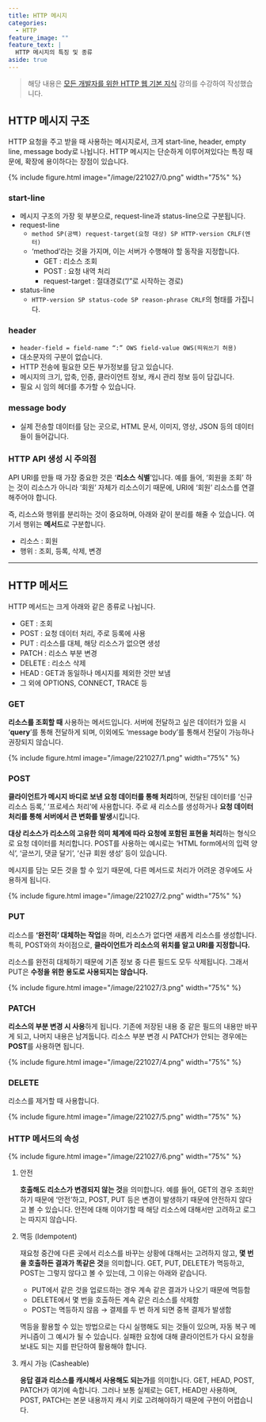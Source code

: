 ```yaml
---
title: HTTP 메시지
categories:
  - HTTP
feature_image: ""
feature_text: |
  HTTP 메시지의 특징 및 종류
aside: true
---
```


> 해당 내용은 [모든 개발자를 위한 HTTP 웹 기본 지식](https://www.inflearn.com/course/http-웹-네트워크/dashboard) 강의를 수강하여 작성했습니다.

## HTTP 메시지 구조

HTTP 요청을 주고 받을 때 사용하는 메시지로서, 크게 start-line, header, empty line, message body로 나뉩니다. HTTP 메시지는 단순하게 이루어져있다는 특징 때문에, 확장에 용이하다는 장점이 있습니다.

{% include figure.html image="/image/221027/0.png" width="75%" %}

### start-line

- 메시지 구조의 가장 윗 부분으로, request-line과 status-line으로 구분됩니다.
- request-line
  - `method SP(공백) request-target(요청 대상) SP HTTP-version CRLF(엔터)`
  - ‘method’라는 것을 가지며, 이는 서버가 수행해야 할 동작을 지정합니다.
    - GET : 리소스 조회
    - POST : 요청 내역 처리
    - request-target : 절대경로(”/”로 시작하는 경로)
- status-line
  - `HTTP-version SP status-code SP reason-phrase CRLF`의 형태를 가집니다.

### header

- `header-field = field-name “:” OWS field-value OWS(띄워쓰기 허용)`
- 대소문자의 구분이 없습니다.
- HTTP 전송에 필요한 모든 부가정보를 담고 있습니다.
- 메시지의 크기, 압축, 인증, 클라이언트 정보, 캐시 관리 정보 등이 담깁니다.
- 필요 시 임의 헤더를 추가할 수 있습니다.

### message body

- 실제 전송할 데이터를 담는 곳으로, HTML 문서, 이미지, 영상, JSON 등의 데이터들이 들어갑니다.

### HTTP API 생성 시 주의점

API URI를 만들 때 가장 중요한 것은 ‘**리소스 식별**’입니다. 예를 들어, ‘회원을 조회’ 하는 것이 리소스가 아니라 ‘회원’ 자체가 리소스이기 때문에, URI에 ‘회원’ 리소스를 연결해주어야 합니다.

즉, 리소스와 행위를 분리하는 것이 중요하며, 아래와 같이 분리를 해줄 수 있습니다. 여기서 행위는 **메서드**로 구분합니다.

- 리소스 : 회원
- 행위 : 조회, 등록, 삭제, 변경

---

## HTTP 메서드

HTTP 메서드는 크게 아래와 같은 종류로 나뉩니다.

- GET : 조회
- POST : 요청 데이터 처리, 주로 등록에 사용
- PUT : 리소스를 대체, 해당 리소스가 없으면 생성
- PATCH : 리소스 부분 변경
- DELETE : 리소스 삭제
- HEAD : GET과 동일하나 메시지를 제외한 것만 보냄
- 그 외에 OPTIONS, CONNECT, TRACE 등

### GET

**리소스를 조회할 때** 사용하는 메서드입니다. 서버에 전달하고 싶은 데이터가 있을 시 ‘**query**’를 통해 전달하게 되며, 이외에도 ‘message body’를 통해서 전달이 가능하나 권장되지 않습니다.

{% include figure.html image="/image/221027/1.png" width="75%" %}

### POST

**클라이언트가 메시지 바디로 보낸 요청 데이터를 통해 처리**하며, 전달된 데이터를 ‘신규 리소스 등록,’ ‘프로세스 처리’에 사용합니다. 주로 새 리소스를 생성하거나 **요청 데이터 처리를 통해 서버에서 큰 변화를 발생**시킵니다.

**대상 리소스가 리소스의 고유한 의미 체계에 따라 요청에 포함된 표현을 처리**하는 형식으로 요청 데이터를 처리합니다. POST를 사용하는 예시로는 ‘HTML form에서의 입력 양식’, ‘글쓰기, 댓글 달기’, ‘신규 회원 생성’ 등이 있습니다.

메시지를 담는 모든 것을 할 수 있기 때문에, 다른 메서드로 처리가 어려운 경우에도 사용하게 됩니다.

{% include figure.html image="/image/221027/2.png" width="75%" %}

### PUT

리소스를 **‘완전히’ 대체하는 작업**을 하며, 리소스가 없다면 새롭게 리소스를 생성합니다. 특히, POST와의 차이점으로, **클라이언트가 리소스의 위치를 알고 URI를 지정합니다.**

리소스를 완전히 대체하기 때문에 기존 정보 중 다른 필드도 모두 삭제됩니다. 그래서 PUT은 **수정을 위한 용도로 사용되지는 않습니다.**

{% include figure.html image="/image/221027/3.png" width="75%" %}

### PATCH

**리소스의 부분 변경 시 사용**하게 됩니다. 기존에 저장된 내용 중 같은 필드의 내용만 바꾸게 되고, 나머지 내용은 남겨둡니다. 리소스 부분 변경 시 PATCH가 안되는 경우에는 **POST**를 사용하면 됩니다.

{% include figure.html image="/image/221027/4.png" width="75%" %}

### DELETE

리소스를 제거할 때 사용합니다.

{% include figure.html image="/image/221027/5.png" width="75%" %}

### HTTP 메서드의 속성

{% include figure.html image="/image/221027/6.png" width="75%" %}

1. 안전

   **호출해도 리소스가 변경되지 않는 것**을 의미합니다. 예를 들어, GET의 경우 조회만 하기 때문에 ‘안전’하고, POST, PUT 등은 변경이 발생하기 때문에 안전하지 않다고 볼 수 있습니다. 안전에 대해 이야기할 때 해당 리소스에 대해서만 고려하고 로그는 따지지 않습니다.

2. 멱등 (Idempotent)

   재요청 중간에 다른 곳에서 리소스를 바꾸는 상황에 대해서는 고려하지 않고, **몇 번을 호출하든 결과가 똑같은 것**을 의미합니다. GET, PUT, DELETE가 멱등하고, POST는 그렇지 않다고 볼 수 있는데, 그 이유는 아래와 같습니다.

   - PUT에서 같은 것을 업로드하는 경우 계속 같은 결과가 나오기 때문에 멱등함
   - DELETE에서 몇 번을 호출하든 계속 같은 리소스를 삭제함
   - POST는 멱등하지 않음 → 결제를 두 번 하게 되면 중복 결제가 발생함

   멱등을 활용할 수 있는 방법으로는 다시 실행해도 되는 것들이 있으며, 자동 복구 메커니즘이 그 예시가 될 수 있습니다. 실패한 요청에 대해 클라이언트가 다시 요청을 보내도 되는 지를 판단하여 활용해야 합니다.

3. 캐시 가능 (Casheable)

   **응답 결과 리소스를 캐시해서 사용해도 되는가**를 의미합니다. GET, HEAD, POST, PATCH가 여기에 속합니다. 그러나 보통 실제로는 GET, HEAD만 사용하며, POST, PATCH는 본문 내용까지 캐시 키로 고려해야하기 때문에 구현이 어렵습니다.

